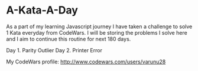 # A-Kata-A-Day

As a part of my learning Javascript journey I have taken a challenge to solve 1 Kata everyday from CodeWars. I will be storing the 
problems I solve here and I aim to continue this routine for next 180 days.

Day 1. Parity Outlier 
Day 2. Printer Error


My CodeWars profile: http://www.codewars.com/users/varunu28
